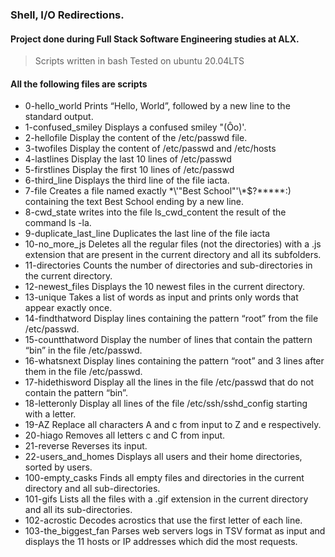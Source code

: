 ### Shell, I/O Redirections.

#### Project done during Full Stack Software Engineering studies at ALX.

 > Scripts written in bash
 > Tested on ubuntu 20.04LTS

#### All the following files are scripts

+ 0-hello_world     Prints “Hello, World”, followed by a new line to the standard output.
+ 1-confused_smiley Displays a confused smiley "(Ôo)'.
+ 2-hellofile Display the content of the /etc/passwd file.
+ 3-twofiles  Display the content of /etc/passwd and /etc/hosts
+ 4-lastlines Display the last 10 lines of /etc/passwd
+ 5-firstlines Display the first 10 lines of /etc/passwd
+ 6-third_line Displays the third line of the file iacta.
+ 7-file       Creates a file named exactly \*\\'"Best School"\'\\*$\?\*\*\*\*\*:) containing the text Best School ending by a new line.
+ 8-cwd_state  writes into the file ls_cwd_content the result of the command ls -la.
+ 9-duplicate_last_line Duplicates the last line of the file iacta
+ 10-no_more_js         Deletes all the regular files (not the directories) with a .js extension that are present in the current directory and all its subfolders.
+ 11-directories        Counts the number of directories and sub-directories in the current directory.
+ 12-newest_files       Displays the 10 newest files in the current directory.
+ 13-unique             Takes a list of words as input and prints only words that appear exactly once.
+ 14-findthatword       Display lines containing the pattern “root” from the file /etc/passwd.
+ 15-countthatword      Display the number of lines that contain the pattern “bin” in the file /etc/passwd.
+ 16-whatsnext          Display lines containing the pattern “root” and 3 lines after them in the file /etc/passwd.
+ 17-hidethisword       Display all the lines in the file /etc/passwd that do not contain the pattern “bin”.
+ 18-letteronly         Display all lines of the file /etc/ssh/sshd_config starting with a letter.
+ 19-AZ                 Replace all characters A and c from input to Z and e respectively.
+ 20-hiago              Removes all letters c and C from input.
+ 21-reverse            Reverses its input.
+ 22-users_and_homes    Displays all users and their home directories, sorted by users.
+ 100-empty_casks       Finds all empty files and directories in the current directory and all sub-directories.
+ 101-gifs              Lists all the files with a .gif extension in the current directory and all its sub-directories.
+ 102-acrostic          Decodes acrostics that use the first letter of each line.
+ 103-the_biggest_fan   Parses web servers logs in TSV format as input and displays the 11 hosts or IP addresses which did the most requests.

